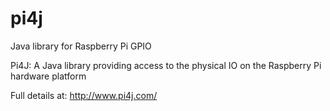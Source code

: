 pi4j
====

Java library for Raspberry Pi GPIO

Pi4J: A Java library providing access to the physical 
	  IO on the Raspberry Pi hardware platform

Full details at:
	http://www.pi4j.com/
